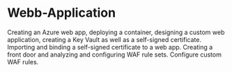 # Webb-Application
Creating an Azure web app, deploying a container, designing a custom web application, creating a Key Vault as well as a self-signed certificate. Importing and binding a self-signed certificate to a web app. Creating a front door and analyzing and configuring WAF rule sets. Configure custom WAF rules.
